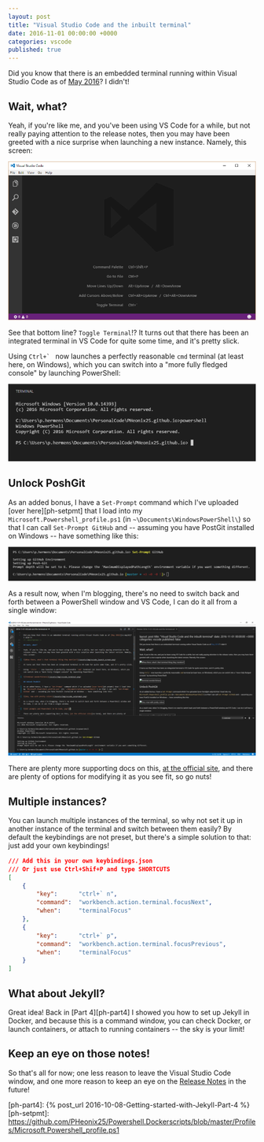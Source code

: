 ```yaml
---
layout: post
title: "Visual Studio Code and the inbuilt terminal"
date: 2016-11-01 00:00:00 +0000
categories: vscode
published: true
---
```


Did you know that there is an embedded terminal running within Visual Studio Code as of [May 2016][vs-may16]? I didn't!
<!--description-->

## Wait, what?

Yeah, if you're like me, and you've been using VS Code for a while, but not really paying attention to the release notes, then you may have been greeted with a nice surprise when launching a new instance. Namely, this screen:

[![Whoa there, what's that terminal thing they mention?][img-vs-ls]][img-vs-ls]

See that bottom line? `Toggle Terminal`!? It turns out that there has been an integrated terminal in VS Code for quite some time, and it's pretty slick.

Using ``Ctrl+` `` now launches a perfectly reasonable `cmd` terminal (at least here, on Windows), which you can switch into a "more fully fledged console" by launching PowerShell:

[![Terminal wonderfulness][img-vs-tm]][img-vs-tm]

## Unlock PoshGit

As an added bonus, I have a `Set-Prompt` command which I've uploaded [over here][ph-setpmt] that I load into my `Microsoft.Powershell_profile.ps1` (in `~\Documents\WindowsPowerShell\`) so that I can call `Set-Prompt GitHub` and -- assuming you have PostGit installed on Windows -- have something like this:

[![Ooo, now with pretty colors][img-vs-pg]][img-vs-pg]

As a result now, when I'm blogging, there's no need to switch back and forth between a PowerShell window and VS Code, I can do it all from a single window:

[![Git prompts and Powershell in VS Code, yay!][img-vs-fw]][img-vs-fw]

There are plenty more supporting docs on this, [at the official site][vs-term], and there are plenty of options for modifying it as you see fit, so go nuts!

## Multiple instances?

You can launch multiple instances of the terminal, so why not set it up in another instance of the terminal and switch between them easily? By default the keybindings are not preset, but there's a simple solution to that: just add your own keybindings!

```json
/// Add this in your own keybindings.json 
/// Or just use Ctrl+Shif+P and type SHORTCUTS
[
    { 
        "key":      "ctrl+` n",      
        "command":  "workbench.action.terminal.focusNext",
        "when":     "terminalFocus" 
    },
    { 
        "key":      "ctrl+` p",
        "command":  "workbench.action.terminal.focusPrevious",
        "when":     "terminalFocus" 
    }
]
```

## What about Jekyll?

Great idea! Back in [Part 4][ph-part4] I showed you how to set up Jekyll in Docker, and because this is a command window, you can check Docker, or launch containers, or attach to running containers -- the sky is your limit!

## Keep an eye on those notes!

So that's all for now; one less reason to leave the Visual Studio Code window, and one more reason to keep an eye on the [Release Notes][vs-relnts] in the future!



[ph-part4]:  {% post_url 2016-10-08-Getting-started-with-Jekyll-Part-4 %}
[ph-setpmt]: https://github.com/PHeonix25/Powershell.Dockerscripts/blob/master/Profiles/Microsoft.Powershell_profile.ps1

[img-vs-ls]: /assets/img/vscode_launch_screen.png
[img-vs-tm]: /assets/img/vscode_terminal.png
[img-vs-pg]: /assets/img/vscode_setprompt.png
[img-vs-fw]: /assets/img/vscode_fullwindow.png

[vs-may16]:  https://code.visualstudio.com/updates/May_2016#_integrated-terminal
[vs-term]:   https://code.visualstudio.com/docs/editor/integrated-terminal
[vs-relnts]: https://code.visualstudio.com/updates/